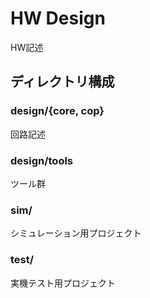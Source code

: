 # HW Design

HW記述

## ディレクトリ構成

### design/{core, cop}

回路記述

### design/tools

ツール群

### sim/

シミュレーション用プロジェクト

### test/

実機テスト用プロジェクト
